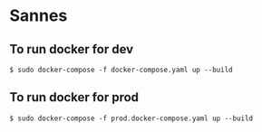 # Sannes

## To run docker for dev
```
$ sudo docker-compose -f docker-compose.yaml up --build
```

## To run docker for prod
```
$ sudo docker-compose -f prod.docker-compose.yaml up --build
```
